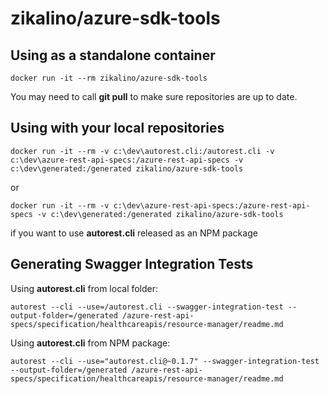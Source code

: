 # zikalino/azure-sdk-tools

## Using as a standalone container

	docker run -it --rm zikalino/azure-sdk-tools

You may need to call **git pull** to make sure repositories are up to date.

## Using with your local repositories 

	docker run -it --rm -v c:\dev\autorest.cli:/autorest.cli -v c:\dev\azure-rest-api-specs:/azure-rest-api-specs -v c:\dev\generated:/generated zikalino/azure-sdk-tools

or

	docker run -it --rm -v c:\dev\azure-rest-api-specs:/azure-rest-api-specs -v c:\dev\generated:/generated zikalino/azure-sdk-tools

if you want to use **autorest.cli** released as an NPM package

## Generating Swagger Integration Tests

Using **autorest.cli** from local folder:

	autorest --cli --use=/autorest.cli --swagger-integration-test --output-folder=/generated /azure-rest-api-specs/specification/healthcareapis/resource-manager/readme.md

Using **autorest.cli** from NPM package:

	autorest --cli --use="autorest.cli@~0.1.7" --swagger-integration-test --output-folder=/generated /azure-rest-api-specs/specification/healthcareapis/resource-manager/readme.md


